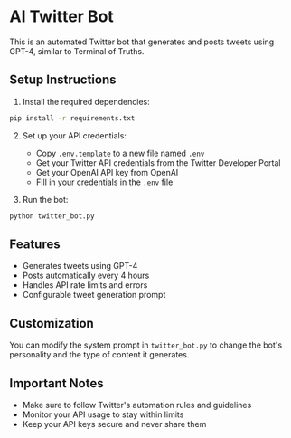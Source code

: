 # AI Twitter Bot

This is an automated Twitter bot that generates and posts tweets using GPT-4, similar to Terminal of Truths.

## Setup Instructions

1. Install the required dependencies:
```bash
pip install -r requirements.txt
```

2. Set up your API credentials:
   - Copy `.env.template` to a new file named `.env`
   - Get your Twitter API credentials from the Twitter Developer Portal
   - Get your OpenAI API key from OpenAI
   - Fill in your credentials in the `.env` file

3. Run the bot:
```bash
python twitter_bot.py
```

## Features

- Generates tweets using GPT-4
- Posts automatically every 4 hours
- Handles API rate limits and errors
- Configurable tweet generation prompt

## Customization

You can modify the system prompt in `twitter_bot.py` to change the bot's personality and the type of content it generates.

## Important Notes

- Make sure to follow Twitter's automation rules and guidelines
- Monitor your API usage to stay within limits
- Keep your API keys secure and never share them
